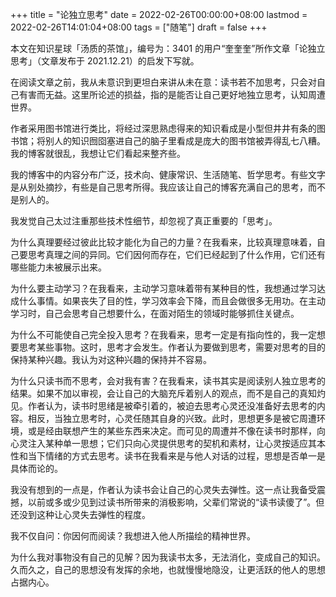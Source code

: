 +++
title = "论独立思考"
date = 2022-02-26T00:00:00+08:00
lastmod = 2022-02-26T14:01:04+08:00
tags = ["随笔"]
draft = false
+++

本文在知识星球「汤质的茶馆」，编号为：3401 的用户“奎奎奎”所作文章「论独立思考」（文章发布于 2021.12.21）的启发下写就。

在阅读文章之前，我从未意识到更坦白来讲从未在意：读书若不加思考，只会对自己有害而无益。这里所论述的损益，指的是能否让自己更好地独立思考，认知周遭世界。

作者采用图书馆进行类比，将经过深思熟虑得来的知识看成是小型但井井有条的图书馆；将别人的知识囫囵塞进自己的脑子里看成是庞大的图书馆被弄得乱七八糟。我的博客就很乱，我想让它们看起来整齐些。

我的博客中的内容分布广泛，技术向、健康常识、生活随笔、哲学思考。有些文字是从别处摘抄，有些是自己思考所得。我应该让自己的博客充满自己的思考，而不是别人的。

我发觉自己太过注重那些技术性细节，却忽视了真正重要的「思考」。

为什么真理要经过彼此比较才能化为自己的力量？在我看来，比较真理意味着，自己要思考真理之间的异同。它们因何而存在，它们已经起到了什么作用，它们还有哪些能力未被展示出来。

为什么要主动学习？在我看来，主动学习意味着带有某种目的性，我想通过学习达成什么事情。如果丧失了目的性，学习效率会下降，而且会做很多无用功。在主动学习时，自己会思考自己想要什么，在面对陌生的领域时能够抓住关键点。

为什么不可能使自己完全投入思考？在我看来，思考一定是有指向性的，我一定想要思考某些事物。这时，思考才会发生。作者认为要做到思考，需要对思考的目的保持某种兴趣。我认为对这种兴趣的保持并不容易。

为什么只读书而不思考，会对我有害？在我看来，读书其实是阅读别人独立思考的结果。如果不加以审视，会让自己的大脑充斥着别人的观点，而不是自己的真知灼见。作者认为，读书时思绪是被牵引着的，被迫去思考心灵还没准备好去思考的内容。相反，当独立思考时，心灵任随其自身的兴致。此时，思想更多是被它周遭环境，或是经由联想产生的某些东西来决定。而可见的周遭并不像在读书时那样，向心灵注入某种单一思想；它们只向心灵提供思考的契机和素材，让心灵按适应其本性和当下情绪的方式去思考。读书在我看来是与他人对话的过程，思想是否单一是具体而论的。

我没有想到的一点是，作者认为读书会让自己的心灵失去弹性。这一点让我备受震撼，以前或多或少见到过读书所带来的消极影响，父辈们常说的“读书读傻了”。但还没到这种让心灵失去弹性的程度。

我不仅自问：你因何而阅读？我想进入他人所描绘的精神世界。

为什么我对事物没有自己的见解？因为我读书太多，无法消化，变成自己的知识。久而久之，自己的思想没有发挥的余地，也就慢慢地隐没，让更活跃的他人的思想占据内心。